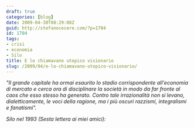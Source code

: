 ```yaml
---
draft: true
categories: [blog]
date: 2009-04-30T08:29:08Z
guid: http://stefanocecere.com/?p=1704
id: 1704
tags:
- crisi
- economia
- Silo
title: E lo chiamavano utopico visionario
slug: /2009/04/e-lo-chiamavano-utopico-visionario/
---
```


_"Il grande capitale ha ormai esaurito lo stadio corrispondente all'economia di mercato e cerca ora di disciplinare la società in modo da far fronte al caos che esso stesso ha generato. Contro tale irrazionalità non si levano, dialetticamente, le voci della ragione, ma i più oscuri razzismi, integralismi e fanatismi"._

 _Silo nel 1993 (Sesta lettera ai miei amici): <span></span>_
